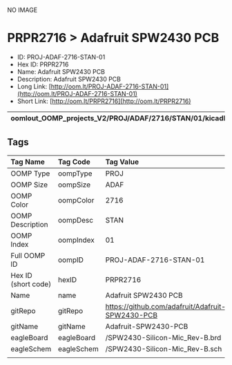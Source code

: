 


  
NO IMAGE  
# PRPR2716 > Adafruit SPW2430 PCB

- ID: PROJ-ADAF-2716-STAN-01
- Hex ID: PRPR2716
- Name: Adafruit SPW2430 PCB
- Description: Adafruit SPW2430 PCB
- Long Link: [http://oom.lt/PROJ-ADAF-2716-STAN-01](http://oom.lt/PROJ-ADAF-2716-STAN-01)
- Short Link: [http://oom.lt/PRPR2716](http://oom.lt/PRPR2716)
  

|oomlout_OOMP_projects_V2/PROJ/ADAF/2716/STAN/01/kicadPcb3dFront.png|oomlout_OOMP_projects_V2/PROJ/ADAF/2716/STAN/01/kicadPcb3dBack.png|oomlout_OOMP_projects_V2/PROJ/ADAF/2716/STAN/01/kicadPcb3d.png||
| :---: | :---: | :---: | :---: |

## Tags
  

|Tag Name|Tag Code|Tag Value|
| :--- | :--- | :--- |
|OOMP Type|oompType|PROJ|
|OOMP Size|oompSize|ADAF|
|OOMP Color|oompColor|2716|
|OOMP Description|oompDesc|STAN|
|OOMP Index|oompIndex|01|
|Full OOMP ID|oompID|PROJ-ADAF-2716-STAN-01|
|Hex ID (short code)|hexID|PRPR2716|
|Name|name|Adafruit SPW2430 PCB|
|gitRepo|gitRepo|https://github.com/adafruit/Adafruit-SPW2430-PCB|
|gitName|gitName|Adafruit-SPW2430-PCB|
|eagleBoard|eagleBoard|/SPW2430-Silicon-Mic_Rev-B.brd|
|eagleSchem|eagleSchem|/SPW2430-Silicon-Mic_Rev-B.sch|
||||
